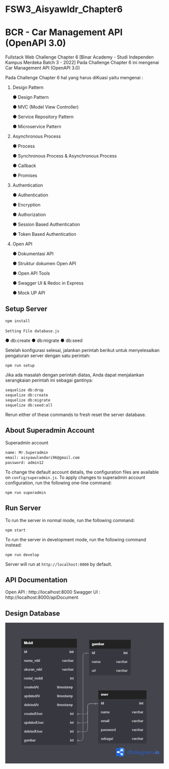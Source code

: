 # FSW3_Aisyawldr_Chapter6
# BCR - Car Management API (OpenAPI 3.0)

Fullstack Web Challenge Chapter 6 [Binar Academy - Studi Independen Kampus Merdeka Batch 3 - 2022]
Pada Challenge Chapter 6 ini mengenai Car Management API (OpenAPI 3.0)

Pada Challenge Chapter 6 hal yang harus diKuasi yaitu mengenai :
1. Design Pattern 

   ● Design Pattern
   
   ● MVC (Model View Controller)
   
   ● Service Repository Pattern 
   
   ● Microservice Pattern


2. Asynchronous Process 

   ● Process 
   
   ● Synchronous Process & Asynchronous Process
   
   ● Callback 
   
   ● Promises
   

3. Authentication 

   ● Authentication 
   
   ● Encryption 
   
   ● Authorization 
   
   ● Session Based Authentication 
   
   ● Token Based Authentication
   

4. Open API 

   ● Dokumentasi API 
   
   ● Struktur dokumen Open API 
   
   ● Open API Tools 
   
   ● Swagger UI & Redoc in Express 
   
   ● Mock UP API
   

## Setup Server

    npm install

    Setting File database.js 
   ● db:create
   ● db:migrate
   ● db:seed



Setelah konfigurasi selesai, jalankan perintah berikut untuk menyelesaikan pengaturan server dengan satu perintah:

    npm run setup

Jika ada masalah dengan perintah diatas, Anda dapat menjalankan serangkaian perintah ini sebagai gantinya:

    sequelize db:drop
    sequelize db:create
    sequelize db:migrate
    sequelize db:seed:all

Rerun either of these commands to fresh reset the server database.

## About Superadmin Account

Superadmin account 

    name: Mr.Superadmin
    email: aisyawulandari96@gmail.com
    password: admin12

To change the default account details, the configuration files are available on `config/superadmin.js`. To apply changes to superadmin account configuration, run the following one-line command:

    npm run superadmin



## Run Server

To run the server in normal mode, run the following command:

    npm start

To run the server in development mode, run the following command instead:

    npm run develop

Server will run at `http://localhost:8000` by default.

## API Documentation

Open API : http://localhost:8000
Swagger UI : http://localhost:8000/apiDocument

## Design Database 

![erd image](ERD_CH6_aisyawldr.png)

